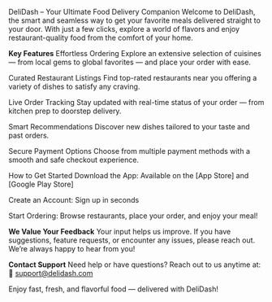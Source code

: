 DeliDash – Your Ultimate Food Delivery Companion
Welcome to DeliDash, the smart and seamless way to get your favorite meals delivered straight to your door. With just a few clicks, explore a world of flavors and enjoy restaurant-quality food from the comfort of your home.

**Key Features**
Effortless Ordering
Explore an extensive selection of cuisines — from local gems to global favorites — and place your order with ease.

Curated Restaurant Listings
Find top-rated restaurants near you offering a variety of dishes to satisfy any craving.

Live Order Tracking
Stay updated with real-time status of your order — from kitchen prep to doorstep delivery.

Smart Recommendations
Discover new dishes tailored to your taste and past orders.

Secure Payment Options
Choose from multiple payment methods with a smooth and safe checkout experience.

 How to Get Started
Download the App: Available on the [App Store] and [Google Play Store]

Create an Account: Sign up in seconds

Start Ordering: Browse restaurants, place your order, and enjoy your meal!

**We Value Your Feedback**
Your input helps us improve. If you have suggestions, feature requests, or encounter any issues, please reach out. We’re always happy to hear from you!

**Contact Support**
Need help or have questions? Reach out to us anytime at:
📧 support@delidash.com

Enjoy fast, fresh, and flavorful food — delivered with DeliDash!
